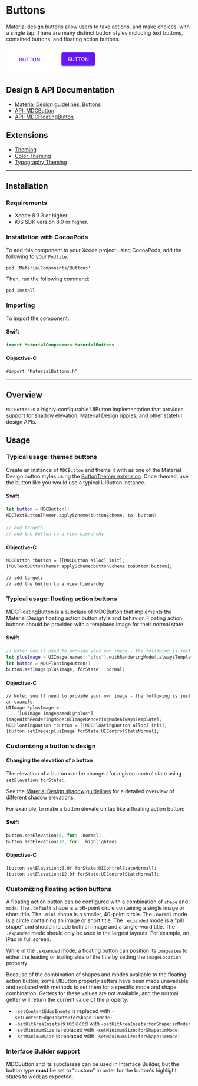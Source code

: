 <!--docs:
title: "Buttons"
layout: detail
section: components
excerpt: "Material design buttons allow users to take actions, and make choices, with a single tap."
iconId: button
path: /catalog/buttons/
api_doc_root: true
-->

# Buttons

Material design buttons allow users to take actions, and make choices, with a single tap. There are
many distinct button styles including text buttons, contained buttons, and floating action buttons.

<img src="docs/assets/text.gif" alt="An animation showing a Material Design text button." width="128"> <img src="docs/assets/contained.gif" alt="An animation showing a Material Design contained button." width="128">

## Design & API Documentation

<ul class="icon-list">
  <li class="icon-list-item icon-list-item--spec"><a href="https://material.io/go/design-buttons">Material Design guidelines: Buttons</a></li>
  <li class="icon-list-item icon-list-item--link"><a href="https://material.io/components/ios/catalog/buttons/api-docs/Classes/MDCButton.html">API: MDCButton</a></li>
  <li class="icon-list-item icon-list-item--link"><a href="https://material.io/components/ios/catalog/buttons/api-docs/Classes/MDCFloatingButton.html">API: MDCFloatingButton</a></li>
</ul>

## Extensions

<ul class="icon-list">
  <li class="icon-list-item icon-list-item--link"><a href="docs/theming.md">Theming</a></li>
  <li class="icon-list-item icon-list-item--link"><a href="docs/color-theming.md">Color Theming</a></li>
  <li class="icon-list-item icon-list-item--link"><a href="docs/typography-theming.md">Typography Theming</a></li>
</ul>

- - -

## Installation

### Requirements

- Xcode 8.3.3 or higher.
- iOS SDK version 8.0 or higher.

### Installation with CocoaPods

To add this component to your Xcode project using CocoaPods, add the following to your `Podfile`:

```
pod 'MaterialComponents/Buttons'
```
<!--{: .code-renderer.code-renderer--install }-->

Then, run the following command:

```bash
pod install
```

### Importing

To import the component:

<!--<div class="material-code-render" markdown="1">-->
#### Swift
```swift
import MaterialComponents.MaterialButtons
```

#### Objective-C

```objc
#import "MaterialButtons.h"
```
<!--</div>-->

- - -

## Overview

`MDCButton` is a highly-configurable UIButton implementation that provides support for shadow
elevation, Material Design ripples, and other stateful design APIs.

## Usage

### Typical usage: themed buttons

Create an instance of `MDCButton` and theme it with as one of the Material Design button styles
using the [ButtonThemer extension](docs/theming.md). Once themed, use the button like you would use
a typical UIButton instance.

<!--<div class="material-code-render" markdown="1">-->
#### Swift
```swift
let button = MDCButton()
MDCTextButtonThemer.applyScheme(buttonScheme, to: button)

// add targets
// add the button to a view hierarchy
```

#### Objective-C

```objc
MDCButton *button = [[MDCButton alloc] init];
[MDCTextButtonThemer applyScheme:buttonScheme toButton:button];

// add targets
// add the button to a view hierarchy
```
<!--</div>-->

### Typical usage: floating action buttons

MDCFloatingButton is a subclass of MDCButton that implements the Material Design floating action
button style and behavior. Floating action buttons should be provided with a templated image for
their normal state.

<!--<div class="material-code-render" markdown="1">-->
#### Swift

```swift
// Note: you'll need to provide your own image - the following is just an example.
let plusImage = UIImage(named: "plus").withRenderingMode(.alwaysTemplate)
let button = MDCFloatingButton()
button.setImage(plusImage, forState: .normal)
```

#### Objective-C

```objc
// Note: you'll need to provide your own image - the following is just an example.
UIImage *plusImage =
    [[UIImage imageNamed:@"plus"] imageWithRenderingMode:UIImageRenderingModeAlwaysTemplate];
MDCFloatingButton *button = [[MDCFloatingButton alloc] init];
[button setImage:plusImage forState:UIControlStateNormal];
```
<!--</div>-->

### Customizing a button's design

#### Changing the elevation of a button

The elevation of a button can be changed for a given control state using `setElevation:forState:`.

See the [Material Design shadow guidelines](https://material.io/guidelines/what-is-material/elevation-shadows.html) for a detailed
overview of different shadow elevations.

For example, to make a button elevate on tap like a floating action button:

<!--<div class="material-code-render" markdown="1">-->
#### Swift
```swift
button.setElevation(6, for: .normal)
button.setElevation(12, for: .highlighted)
```

#### Objective-C

```objc
[button setElevation:6.0f forState:UIControlStateNormal];
[button setElevation:12.0f forState:UIControlStateNormal];
```
<!--</div>-->

### Customizing floating action buttons

A floating action button can be configured with a combination of `shape` and `mode`. The 
`.default` shape is a 56-point circle containing a single image or short title. The `.mini` shape
is a smaller, 40-point circle.  The `.normal` mode is a circle containing an image or short title.
The `.expanded` mode is a "pill shape" and should include both an image and a single-word title. The
`.expanded` mode should only be used in the largest layouts. For example, an iPad in full screen.

While in the `.expanded` mode, a floating button can position its `imageView` to either the leading
or trailing side of the title by setting the `imageLocation` property.

Because of the combination of shapes and modes available to the floating action button, some
UIButton property setters have been made unavailable and replaced with methods to set them for a 
specific mode and shape combination. Getters for these values are not available, and the normal
getter will return the current value of the property.

* `-setContentEdgeInsets` is replaced with `-setContentEdgeInsets:forShape:inMode:`
* `-setHitAreaInsets` is replaced with `-setHitAreaInsets:forShape:inMode:`
* `-setMinimumSize` is replaced with `-setMinimumSize:forShape:inMode:`
* `-setMaximumSize` is replaced with `-setMaximumSize:forShape:inMode:`

### Interface Builder support

MDCButton and its subclasses can be used in Interface Builder, but the button type **must** be set
to "custom" in order for the button's highlight states to work as expected.
